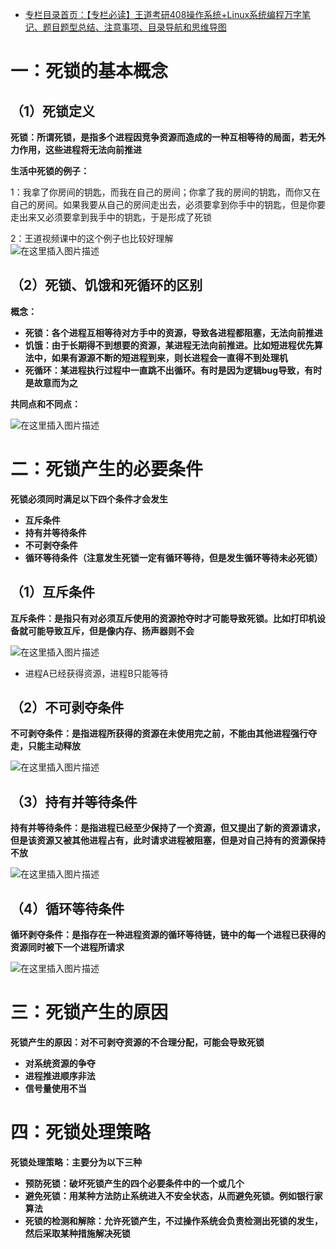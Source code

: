  

- [专栏目录首页：【专栏必读】王道考研408操作系统+Linux系统编程万字笔记、题目题型总结、注意事项、目录导航和思维导图](https://zhangxing-tech.blog.csdn.net/article/details/121004242?spm=1001.2014.3001.5502)

# 一：死锁的基本概念

## （1）死锁定义

**死锁：所谓死锁，是指多个进程因竞争资源而造成的一种互相等待的局面，若无外力作用，这些进程将无法向前推进**

**生活中死锁的例子：**

1：我拿了你房间的钥匙，而我在自己的房间；你拿了我的房间的钥匙，而你又在自己的房间。如果我要从自己的房间走出去，必须要拿到你手中的钥匙，但是你要走出来又必须要拿到我手中的钥匙，于是形成了死锁

2：王道视频课中的这个例子也比较好理解  
![在这里插入图片描述](https://ziquyun.com/main/csdn/img?url=https%3A%2F%2Fimg-blog.csdnimg.cn%2F4da3a0f24d644b2ca27784f90a71a7b8.png%3Fx-oss-process%3Dimage%2Fwatermark%2Ctype_ZHJvaWRzYW5zZmFsbGJhY2s%2Cshadow_50%2Ctext_Q1NETiBA5oiR5pOm5LqGREo%3D%2Csize_20%2Ccolor_FFFFFF%2Ct_70%2Cg_se%2Cx_16&rfUrl=https%3A%2F%2Fzhangxing-tech.blog.csdn.net%2Farticle%2Fdetails%2F121447663)

## （2）死锁、饥饿和死循环的区别

**概念：**

- **死锁：各个进程互相等待对方手中的资源，导致各进程都阻塞，无法向前推进**
- **饥饿：由于长期得不到想要的资源，某进程无法向前推进。比如短进程优先算法中，如果有源源不断的短进程到来，则长进程会一直得不到处理机**
- **死循环：某进程执行过程中一直跳不出循环。有时是因为逻辑bug导致，有时是故意而为之**

**共同点和不同点：**

![在这里插入图片描述](https://ziquyun.com/main/csdn/img?url=https%3A%2F%2Fimg-blog.csdnimg.cn%2Fe93d0980cad64df3a80ce97e5198f695.png%3Fx-oss-process%3Dimage%2Fwatermark%2Ctype_ZHJvaWRzYW5zZmFsbGJhY2s%2Cshadow_50%2Ctext_Q1NETiBA5oiR5pOm5LqGREo%3D%2Csize_20%2Ccolor_FFFFFF%2Ct_70%2Cg_se%2Cx_16&rfUrl=https%3A%2F%2Fzhangxing-tech.blog.csdn.net%2Farticle%2Fdetails%2F121447663)

# 二：死锁产生的必要条件

**死锁必须同时满足以下四个条件才会发生**

- **互斥条件**
- **持有并等待条件**
- **不可剥夺条件**
- **循环等待条件（注意发生死锁一定有循环等待，但是发生循环等待未必死锁）**

## （1）互斥条件

**互斥条件：是指只有对必须互斥使用的资源抢夺时才可能导致死锁。比如打印机设备就可能导致互斥，但是像内存、扬声器则不会**

![在这里插入图片描述](https://ziquyun.com/main/csdn/img?url=https%3A%2F%2Fimg-blog.csdnimg.cn%2F24a8fb1c789b47a78a7113f895b2f154.png&rfUrl=https%3A%2F%2Fzhangxing-tech.blog.csdn.net%2Farticle%2Fdetails%2F121447663)

- 进程A已经获得资源，进程B只能等待

## （2）不可剥夺条件

**不可剥夺条件：是指进程所获得的资源在未使用完之前，不能由其他进程强行夺走，只能主动释放**

![在这里插入图片描述](https://ziquyun.com/main/csdn/img?url=https%3A%2F%2Fimg-blog.csdnimg.cn%2Ff191d4ac73db4bbd945537c91d755032.png%3Fx-oss-process%3Dimage%2Fwatermark%2Ctype_ZHJvaWRzYW5zZmFsbGJhY2s%2Cshadow_50%2Ctext_Q1NETiBA5oiR5pOm5LqGREo%3D%2Csize_19%2Ccolor_FFFFFF%2Ct_70%2Cg_se%2Cx_16&rfUrl=https%3A%2F%2Fzhangxing-tech.blog.csdn.net%2Farticle%2Fdetails%2F121447663)

## （3）持有并等待条件

**持有并等待条件：是指进程已经至少保持了一个资源，但又提出了新的资源请求，但是该资源又被其他进程占有，此时请求进程被阻塞，但是对自己持有的资源保持不放**

![在这里插入图片描述](https://ziquyun.com/main/csdn/img?url=https%3A%2F%2Fimg-blog.csdnimg.cn%2Fd6bff81e780b485692a0dad737a46803.png%3Fx-oss-process%3Dimage%2Fwatermark%2Ctype_ZHJvaWRzYW5zZmFsbGJhY2s%2Cshadow_50%2Ctext_Q1NETiBA5oiR5pOm5LqGREo%3D%2Csize_19%2Ccolor_FFFFFF%2Ct_70%2Cg_se%2Cx_16&rfUrl=https%3A%2F%2Fzhangxing-tech.blog.csdn.net%2Farticle%2Fdetails%2F121447663)

## （4）循环等待条件

**循环剥夺条件：是指存在一种进程资源的循环等待链，链中的每一个进程已获得的资源同时被下一个进程所请求**

![在这里插入图片描述](https://ziquyun.com/main/csdn/img?url=https%3A%2F%2Fimg-blog.csdnimg.cn%2Ff733ae1cca804e4a9b42016947ed536f.png%3Fx-oss-process%3Dimage%2Fwatermark%2Ctype_ZHJvaWRzYW5zZmFsbGJhY2s%2Cshadow_50%2Ctext_Q1NETiBA5oiR5pOm5LqGREo%3D%2Csize_14%2Ccolor_FFFFFF%2Ct_70%2Cg_se%2Cx_16&rfUrl=https%3A%2F%2Fzhangxing-tech.blog.csdn.net%2Farticle%2Fdetails%2F121447663)

# 三：死锁产生的原因

**死锁产生的原因：对不可剥夺资源的不合理分配，可能会导致死锁**

- **对系统资源的争夺**
- **进程推进顺序非法**
- **信号量使用不当**

# 四：死锁处理策略

**死锁处理策略：主要分为以下三种**

- **预防死锁：破坏死锁产生的四个必要条件中的一个或几个**
- **避免死锁：用某种方法防止系统进入不安全状态，从而避免死锁。例如银行家算法**
- **死锁的检测和解除：允许死锁产生，不过操作系统会负责检测出死锁的发生，然后采取某种措施解决死锁**